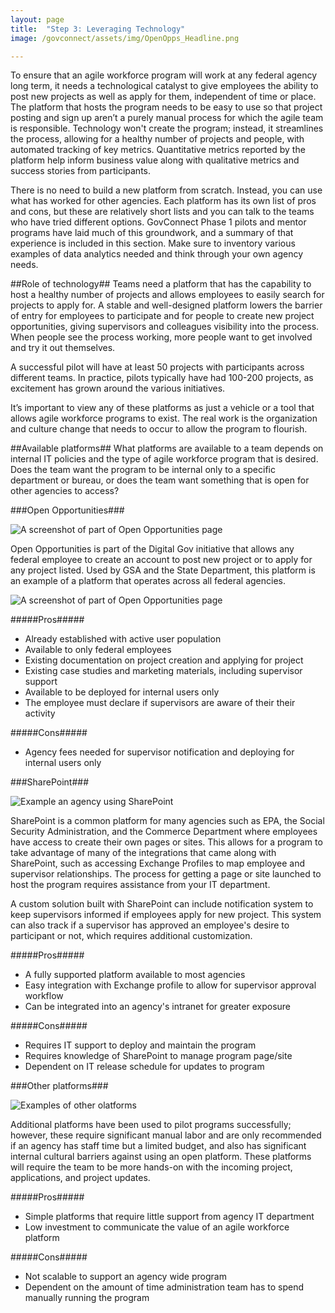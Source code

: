 ```yaml
---
layout: page
title:  "Step 3: Leveraging Technology"
image: /govconnect/assets/img/OpenOpps_Headline.png

---
```

To ensure that an agile workforce program will work at any federal agency long term, it needs a technological catalyst to give employees the ability to post new projects as well as apply for them, independent of time or place. The platform that hosts the program needs to be easy to use so that project posting and sign up aren’t a purely manual process for which the agile team is responsible. Technology won't create the program; instead, it streamlines the process, allowing for a healthy number of projects and people, with automated tracking of key metrics. Quantitative metrics reported by the platform help inform business value along with qualitative metrics and success stories from participants.

There is no need to build a new platform from scratch. Instead, you can use what has worked for other agencies. Each platform has its own list of pros and cons, but these are relatively short lists and you can talk to the teams who have tried different options. GovConnect Phase 1 pilots and mentor programs have laid much of this groundwork, and a summary of that experience is included in this section. Make sure to inventory various examples of data analytics needed and think through your own agency needs.

##Role of technology##
Teams need a platform that has the capability to host a healthy number of projects and allows employees to easily search for projects to apply for. A stable and well-designed platform lowers the barrier of entry for employees to participate and for people to create new project opportunities, giving supervisors and colleagues visibility into the process. When people see the process working, more people want to get involved and try it out themselves.

A successful pilot will have at least 50 projects with participants across different teams. In practice, pilots typically have had 100-200 projects, as excitement has grown around the various initiatives.

It’s important to view any of these platforms as just a vehicle or a tool that allows agile workforce programs to exist. The real work is the organization and culture change that needs to occur to allow the program to flourish.

##Available platforms##
What platforms are available to a team depends on internal IT policies and the type of agile workforce program that is desired. Does the team want the program to be internal only to a specific department or bureau, or does the team want something that is open for other agencies to access?

###Open Opportunities###

![A screenshot of part of Open Opportunities page](/govconnect/assets/img/OpenOpps_Headline.png)

Open Opportunities is part of the Digital Gov initiative that allows any federal employee to create an account to post new project or to apply for any project listed. Used by GSA and the State Department, this platform is an example of a platform that operates across all federal agencies.

![A screenshot of part of Open Opportunities page](/govconnect/assets/img/OpenOpps_Example.png)

#####Pros#####
* Already established with active user population
* Available to only federal employees
* Existing documentation on project creation and applying for project
* Existing case studies and marketing materials, including supervisor support
* Available to be deployed for internal users only
* The employee must declare if  supervisors are aware of their their activity

#####Cons#####
* Agency fees needed for supervisor notification and deploying for internal users only

###SharePoint###

![Example an agency using SharePoint](/govconnect/assets/img/DeptofCommerce_Sample.png)

SharePoint is a common platform for many agencies such as EPA, the Social Security Administration, and the Commerce Department where employees have access to create their own pages or sites. This allows for a program to take advantage of many of the integrations that came along with SharePoint, such as accessing Exchange Profiles to map employee and supervisor relationships. The process for getting a page or site launched to host the program requires assistance from your IT department.

A custom solution built with SharePoint can include notification system to keep supervisors informed if employees apply for new project. This system can also track if a supervisor has approved an employee's desire to participant or not, which requires additional customization.

#####Pros#####
* A fully supported platform available to most agencies
* Easy integration with Exchange profile to allow for supervisor approval workflow
* Can be integrated into an agency's intranet for greater exposure

#####Cons#####
* Requires IT support to deploy and maintain the program
* Requires knowledge of SharePoint to manage program page/site
* Dependent on IT release schedule for updates to program

###Other platforms###

![Examples of other olatforms](/govconnect/assets/img/OtherPlatforms.png)

Additional platforms have been used to pilot programs successfully; however, these require significant manual labor and are only recommended if an agency has staff time but a limited budget, and also has significant internal cultural barriers against using an open platform. These platforms will require the team to be more hands-on with the incoming project, applications, and project updates. 

#####Pros#####
* Simple platforms that require little support from agency IT department
* Low investment to communicate the value of an agile workforce platform

#####Cons#####
* Not scalable to support an agency wide program
* Dependent on the amount of time administration team has to spend manually running the program
